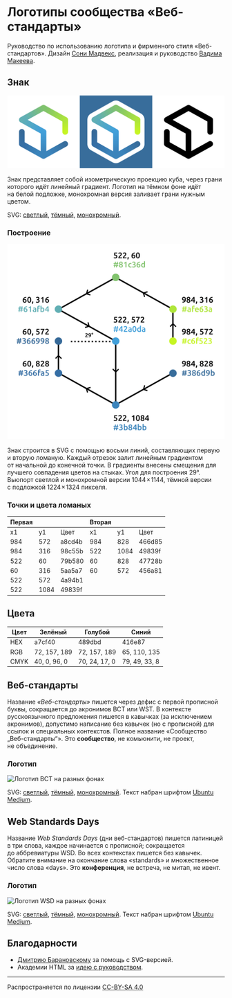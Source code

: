 # Логотипы сообщества «Веб-стандарты»

Руководство по использованию логотипа и фирменного стиля «Веб-стандартов». Дизайн [Сони Мадвекс](https://www.behance.net/mudvex), реализация и руководство [Вадима Макеева](https://github.com/pepelsbey).

## Знак

![Знак на разных фонах](pictures/logos.png)

Знак представляет собой изометрическую проекцию куба, через грани которого идёт линейный градиент. Логотип на тёмном фоне идёт на белой подложке, монохромная версия заливает грани нужным цветом.

SVG: [светлый](light.svg), [тёмный](dark.svg), [монохромный](mono.svg).

### Построение

![Схема построения знака](pictures/scheme.png)

Знак строится в SVG с помощью восьми линий, составляющих первую и вторую ломаную. Каждый отрезок залит линейным градиентом от начальной до конечной точки. В градиенты внесены смещения для лучшего совпадения цветов на стыках. Угол для построения 29°. Вьюпорт светлой и монохромной версии 1044 × 1144, тёмной версии с подложкой 1224 × 1324 пикселя.

### Точки и цвета ломаных

| Первая |      |        | Вторая |      |        |
|--------|------|--------|--------|------|--------|
| x1     | y1   | Цвет   | x1     | y1   | Цвет   |
| 984    | 572  | a8cd4b | 984    | 828  | 466d85 |
| 984    | 316  | 98c55b | 522    | 1084 | 49839f |
| 522    | 60   | 79b580 | 60     | 828  | 47728b |
| 60     | 316  | 5aa5a7 | 60     | 572  | 456a81 |
| 522    | 572  | 4a94b1 |        |      |        |
| 522    | 1084 | 49839f |        |      |        |

## Цвета

| Цвет | Зелёный      | Голубой       | Синий         |
|------|--------------|---------------|---------------|
| HEX  | a7cf40       | 489dbd        | 416e87        |
| RGB  | 72, 157, 189 | 72, 157, 189  | 65, 110, 135  |
| CMYK | 40, 0, 96, 0 | 70, 24, 17, 0 | 79, 49, 33, 8 |

## Веб-стандарты

Название _«Веб-стандарты»_ пишется через дефис с первой прописной буквы, сокращается до акронимов ВСТ или WST. В контексте русскоязычного предложения пишется в кавычках (за исключением акронимов), допустимо написание без кавычек (но с прописной) для ссылок и специальных контекстов. Полное название «Сообщество „Веб-стандарты“». Это **сообщество**, не комьюнити, не проект, не объединение.

### Логотип

![Логотип ВСТ на разных фонах](pictures/logos-type.png)

SVG: [светлый](light-wst-type.svg), [тёмный](dark-wst-type.svg), [монохромный](mono-wst-type.svg). Текст набран шрифтом [Ubuntu Medium](http://font.ubuntu.com/#charset-medium).

## Web Standards Days

Название _Web Standards Days_ (дни веб-стандартов) пишется латиницей в три слова, каждое начинается с прописной; сокращается до аббревиатуры WSD. Во всех контекстах пишется без кавычек. Обратите внимание на окончание слова «standards» и множественное число слова «days». Это **конференция**, не встреча, не митап, не ивент.

### Логотип

![Логотип WSD на разных фонах](pictures/logos-type.png)

SVG: [светлый](light-wsd-type.svg), [тёмный](dark-wsd-type.svg), [монохромный](mono-wsd-type.svg). Текст набран шрифтом [Ubuntu Medium](http://font.ubuntu.com/#charset-medium).

## Благодарности

- [Дмитрию Барановскому](https://github.com/DmitryBaranovskiy) за помощь с SVG-версией.
- Академии HTML за [идею с руководством](https://github.com/htmlacademy/logo).

---
Распространяется по лицензии [CC-BY-SA 4.0](https://creativecommons.org/licenses/by-sa/4.0/deed.ru)

